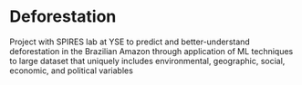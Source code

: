 # Deforestation

Project with SPIRES lab at YSE to predict and better-understand deforestation in the Brazilian Amazon through application of ML techniques to large dataset that uniquely includes environmental, geographic, social, economic, and political variables


